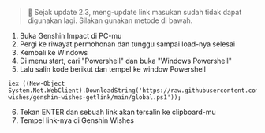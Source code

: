 > 📢 Sejak update 2.3, meng-update link masukan sudah tidak dapat digunakan lagi. Silakan gunakan metode di bawah.

1. Buka Genshin Impact di PC-mu
2. Pergi ke riwayat permohonan dan tunggu sampai load-nya selesai
3. Kembali ke Windows
4. Di menu start, cari "Powershell" dan buka "Windows Powershell"
5. Lalu salin kode berikut dan tempel ke window Powershell
```
iex ((New-Object System.Net.WebClient).DownloadString('https://raw.githubusercontent.com/genshin-wishes/genshin-wishes-getlink/main/global.ps1'));
```
6. Tekan ENTER dan sebuah link akan tersalin ke clipboard-mu
7. Tempel link-nya di Genshin Wishes